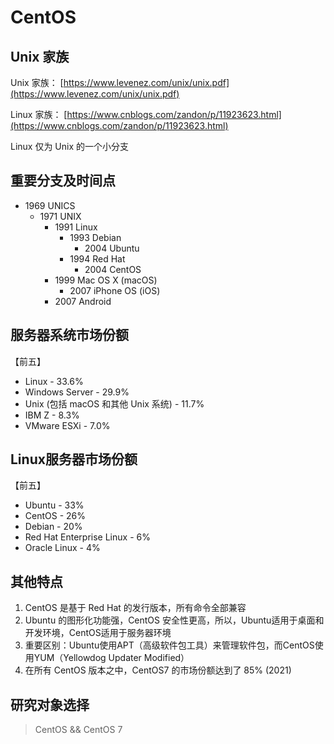 # CentOS

## Unix 家族

Unix 家族：
[https://www.levenez.com/unix/unix.pdf](https://www.levenez.com/unix/unix.pdf)

Linux 家族：
[https://www.cnblogs.com/zandon/p/11923623.html](https://www.cnblogs.com/zandon/p/11923623.html)

Linux 仅为 Unix 的一个小分支

## 重要分支及时间点
- 1969 UNICS
  - 1971 UNIX
    - 1991 Linux
      - 1993 Debian
        - 2004 Ubuntu
      - 1994 Red Hat
        - 2004 CentOS
    - 1999 Mac OS X (macOS)
      - 2007 iPhone OS (iOS)
    - 2007 Android

## 服务器系统市场份额
【前五】
- Linux - 33.6%
- Windows Server - 29.9%
- Unix (包括 macOS 和其他 Unix 系统) - 11.7%
- IBM Z - 8.3%
- VMware ESXi - 7.0%

## Linux服务器市场份额
【前五】
- Ubuntu - 33%
- CentOS - 26%
- Debian - 20%
- Red Hat Enterprise Linux - 6%
- Oracle Linux - 4%

## 其他特点
1. CentOS 是基于 Red Hat 的发行版本，所有命令全部兼容
2. Ubuntu 的图形化功能强，CentOS 安全性更高，所以，Ubuntu适用于桌面和开发环境，CentOS适用于服务器环境
3. 重要区别：Ubuntu使用APT（高级软件包工具）来管理软件包，而CentOS使用YUM（Yellowdog Updater Modified）
4. 在所有 CentOS 版本之中，CentOS7 的市场份额达到了 85% (2021)

## 研究对象选择
> CentOS && CentOS 7

